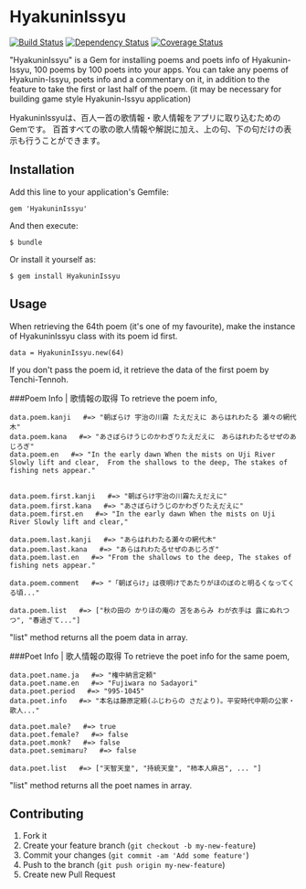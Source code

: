 # HyakuninIssyu
[![Build Status](https://travis-ci.org/Tomomichi/HyakuninIssyu.png?branch=master)](https://travis-ci.org/Tomomichi/HyakuninIssyu)
[![Dependency Status](https://gemnasium.com/Tomomichi/HyakuninIssyu.png)](https://gemnasium.com/Tomomichi/HyakuninIssyu)
[![Coverage Status](https://coveralls.io/repos/Tomomichi/HyakuninIssyu/badge.png?branch=master)](https://coveralls.io/r/Tomomichi/HyakuninIssyu?branch=master)

"HyakuninIssyu" is a Gem for installing poems and poets info of Hyakunin-Issyu, 100 poems by 100 poets into your apps.
You can take any poems of Hyakunin-Issyu, poets info and a commentary on it, in addition to the feature to take the first or last half of the poem.
(it may be necessary for building game style Hyakunin-Issyu application)

HyakuninIssyuは、百人一首の歌情報・歌人情報をアプリに取り込むためのGemです。
百首すべての歌の歌人情報や解説に加え、上の句、下の句だけの表示も行うことができます。

## Installation

Add this line to your application's Gemfile:

    gem 'HyakuninIssyu'

And then execute:

    $ bundle

Or install it yourself as:

    $ gem install HyakuninIssyu

## Usage
When retrieving the 64th poem (it's one of my favourite),
make the instance of HyakuninIssyu class with its poem id first.

    data = HyakuninIssyu.new(64)

If you don't pass the poem id, it retrieve the data of the first poem by Tenchi-Tennoh.

###Poem Info | 歌情報の取得
To retrieve the poem info,

    data.poem.kanji   #=> "朝ぼらけ 宇治の川霧 たえだえに あらはれわたる 瀬々の網代木"
    data.poem.kana   #=> "あさぼらけうじのかわぎりたえだえに　あらはれわたるせぜのあじろぎ"
    data.poem.en   #=> "In the early dawn When the mists on Uji River Slowly lift and clear,  From the shallows to the deep, The stakes of fishing nets appear."


    data.poem.first.kanji   #=> "朝ぼらけ宇治の川霧たえだえに"
    data.poem.first.kana   #=> "あさぼらけうじのかわぎりたえだえに"
    data.poem.first.en   #=> "In the early dawn When the mists on Uji River Slowly lift and clear,"

    data.poem.last.kanji   #=> "あらはれわたる瀬々の網代木"
    data.poem.last.kana   #=> "あらはれわたるせぜのあじろぎ"
    data.poem.last.en   #=> "From the shallows to the deep, The stakes of fishing nets appear."

    data.poem.comment   #=> "「朝ぼらけ」は夜明けであたりがほのぼのと明るくなってくる頃..."

    data.poem.list   #=> ["秋の田の かりほの庵の 苫をあらみ わが衣手は 露にぬれつつ", "春過ぎて..."]

"list" method returns all the poem data in array.

###Poet Info | 歌人情報の取得
To retrieve the poet info for the same poem,

    data.poet.name.ja   #=> "権中納言定頼"
    data.poet.name.en   #=> "Fujiwara no Sadayori"
    data.poet.period   #=> "995-1045"
    data.poet.info   #=> "本名は藤原定頼(ふじわらの さだより)。平安時代中期の公家・歌人..."

    data.poet.male?   #=> true
    data.poet.female?   #=> false
    data.poet.monk?   #=> false
    data.poet.semimaru?   #=> false

    data.poet.list   #=> ["天智天皇", "持統天皇", "柿本人麻呂", ... "]

"list" method returns all the poet names in array.

## Contributing

1. Fork it
2. Create your feature branch (`git checkout -b my-new-feature`)
3. Commit your changes (`git commit -am 'Add some feature'`)
4. Push to the branch (`git push origin my-new-feature`)
5. Create new Pull Request
